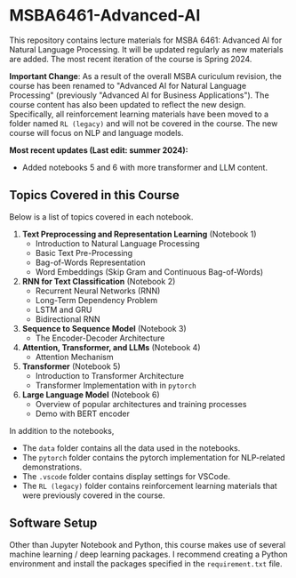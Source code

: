 # MSBA6461-Advanced-AI

This repository contains lecture materials for MSBA 6461: Advanced AI for Natural Language Processing. It will be updated regularly as new materials are added. The most recent iteration of the course is Spring 2024.

**Important Change**: As a result of the overall MSBA curiculum revision, the course has been renamed to "Advanced AI for Natural Language Processing" (previously "Advanced AI for Business Applications"). The course content has also been updated to reflect the new design. Specifically, all reinforcement learning materials have been moved to a folder named ```RL (legacy)``` and will not be covered in the course. The new course will focus on NLP and language models.

**Most recent updates (Last edit: summer 2024):**
- Added notebooks 5 and 6 with more transformer and LLM content.


## Topics Covered in this Course

Below is a list of topics covered in each notebook.

1. **Text Preprocessing and Representation Learning** (Notebook 1)
   - Introduction to Natural Language Processing
   - Basic Text Pre-Processing
   - Bag-of-Words Representation
   - Word Embeddings (Skip Gram and Continuous Bag-of-Words)
2. **RNN for Text Classification** (Notebook 2)
   - Recurrent Neural Networks (RNN)
   - Long-Term Dependency Problem
   - LSTM and GRU
   - Bidirectional RNN
3. **Sequence to Sequence Model** (Notebook 3)
   - The Encoder-Decoder Architecture
4. **Attention, Transformer, and LLMs** (Notebook 4)
   - Attention Mechanism
5. **Transformer** (Notebook 5)
   - Introduction to Transformer Architecture
   - Transformer Implementation with in ```pytorch```
6. **Large Language Model** (Notebook 6)
   - Overview of popular architectures and training processes
   - Demo with BERT encoder

In addition to the notebooks,
   - The ```data``` folder contains all the data used in the notebooks.
   - The ```pytorch``` folder contains the pytorch implementation for NLP-related demonstrations.
   - The ```.vscode``` folder contains display settings for VSCode.
   - The ```RL (legacy)``` folder contains reinforcement learning materials that were previously covered in the course.


## Software Setup

Other than Jupyter Notebook and Python, this course makes use of several machine learning / deep learning packages. I recommend creating a Python environment and install the packages specified in the ```requirement.txt``` file.
